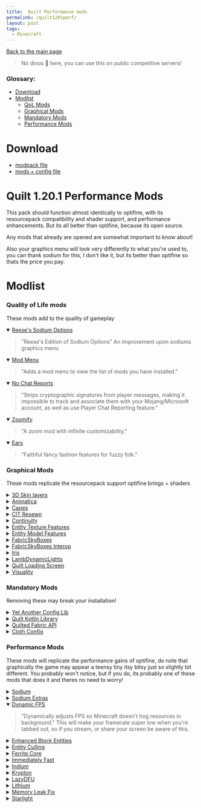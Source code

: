 ```yaml
---
title:  Quilt Performance mods
permalink: /quilt1201perf/
layout: post
tags:
  - Minecraft
---
```

[Back to the main page](/quilt1201)

<blockquote>
No dinos 🦕 here, you can use this on public competitive servers!
</blockquote>

### Glossary:

+ [Download](#download)
+ [Modlist](#modlist)
	+ [QoL Mods](#quality-of-life-mods)
	+ [Graphical Mods](#graphical-mods)	
	+ [Mandatory Mods](#mandatory-mods)
	+ [Performance Mods](#performance-mods)

# Download

+ [modpack file]() 
+ [mods + config file]()	

# Quilt 1.20.1 Performance Mods
This pack should function almost identically to optifine, with its resourcepack compatibility and shader support, and performance enhancements. But its all better than optifine, because its open source.

Any mods that already are opened are somewhat important to know about!

Also your graphics menu will look very differently to what you're used to, you can thank sodium for this, I don't like it, but its better than optifine so thats the price you pay.

# Modlist

### Quality of Life mods

These mods add to the quality of gameplay

<details open>
<summary><a href="https://github.com/FlashyReese/reeses-sodium-options" target="_blank">Reese's Sodium Options</a></summary>
<blockquote>
"Reese's Edition of Sodium Options"
An improvement upon sodiums graphics menu
</blockquote>
</details>

<details open>
<summary><a href="https://github.com/TerraformersMC/ModMenu" target="_blank">Mod Menu</a></summary>
<blockquote>
"Adds a mod menu to view the list of mods you have installed."
</blockquote>
</details>

<details open>
<summary><a href="https://github.com/Aizistral-Studios/No-Chat-Reports" target="_blank">No Chat Reports</a></summary>
<blockquote>
"Strips cryptographic signatures from player messages, making it impossible to track and associate them with your Mojang/Microsoft account, as well as use Player Chat Reporting feature."
</blockquote>
</details>

<details open>
<summary><a href="https://github.com/isXander/Zoomify" target="_blank">Zoomify</a></summary>
<blockquote>
"A zoom mod with infinite customizability."
</blockquote>
</details>

<details open>
<summary><a href="https://ears.unascribed.com/" target="_blank">Ears</a></summary>
<blockquote>
"Faithful fancy fashion features for fuzzy folk."
</blockquote>
</details>

### Graphical Mods

These mods replicate the resourcepack support optifine brings + shaders

<details>
<summary><a href="https://github.com/tr7zw/3d-Skin-Layers" target="_blank">3D Skin layers</a></summary>
<blockquote>
"Renders the player skin layer in 3d"
</blockquote>
</details>

<details>
<summary><a href="https://github.com/FoundationGames/Animatica" target="_blank">Animatica</a></summary>
<blockquote>
"Allow for animating more game textures using the MCPatcher/OptiFine animation format"
</blockquote>
</details>

<details>
<summary><a href="https://github.com/CaelTheColher/Capes" target="_blank">Capes</a></summary>
<blockquote>
"A mod that lets you use capes from Optifine, LabyMod, Cosmetica, Wynntils, Capes++, and the MinecraftCapes Mod."
</blockquote>
</details>

<details>
<summary><a href="https://github.com/SHsuperCM/CITResewn/tree/docs" target="_blank">CIT Resewn</a></summary>
<blockquote>
"Re-implements MCPatcher's CIT"
</blockquote>
</details>

<details>
<summary><a href="https://github.com/PepperCode1/Continuity" target="_blank">Continuity</a></summary>
<blockquote>
"Continuity is a Fabric mod built around modern APIs to allow for the most efficient connected textures experience possible. It is designed to provide full Optifine parity for all resource packs that use the Optifine CTM format. Continuity also supports Optifine-format emissive textures for block and item models."
</blockquote>
</details>

<details>
<summary><a href="https://github.com/Traben-0/Entity_Texture_Features" target="_blank">Entity Texture Features</a></summary>
<blockquote>
"Adds support for resource-pack driven features for entity textures including some OptiFine features.
Supports OptiFine: Random & Custom textures, Emissive textures.
With more features such as: Blinking textures"
</blockquote>
</details>

<details>
<summary><a href="https://github.com/Traben-0/Entity_Model_Features" target="_blank">Entity Model Features</a></summary>
<blockquote>
"This is an expansion of the ETF mod, it adds support for OptiFine format Custom Entity Model (CEM) resource packs.
While still allowing you to disable this to use a different model mod :)"
</blockquote>
</details>

<details>
<summary><a href="https://github.com/AMereBagatelle/fabricskyboxes" target="_blank">FabricSkyBoxes</a></summary>
<blockquote>
"Adds custom skybox support to MC"
</blockquote>
</details>

<details>
<summary><a href="https://github.com/FlashyReese/fabricskyboxes-interop" target="_blank">FabricSkyBoxes Interop</a></summary>
<blockquote>
"FabricSkyBoxes Interoperability for MCPatcher/OptiFine Skies"
</blockquote>
</details>

<details>
<summary><a href="https://github.com/IrisShaders/Iris" target="_blank">Iris</a></summary>
<blockquote>
"A modern shaders mod for Minecraft intended to be compatible with existing OptiFine shader packs"
</blockquote>
</details>

<details>
<summary><a href="https://github.com/LambdAurora/LambDynamicLights" target="_blank">LambDynamicLights </a></summary>
<blockquote>
"Adds dynamic lights to the game."
</blockquote>
</details>

<details>
<summary><a href="https://github.com/emmods/quilt_loading_screen" target="_blank">Quilt Loading Screen</a></summary>
<blockquote>
"Makes the Minecraft loading screen have QuiltMC patches"
</blockquote>
</details>

<details>
<summary><a href="https://github.com/PinkGoosik/visuality" target="_blank">Visuality</a></summary>
<blockquote>
"Little visual improvements by adding a bunch of new particles."
</blockquote>
</details>

### Mandatory Mods

Removing these may break your installation!

<details>
<summary><a href="https://docs.isxander.dev/yet-another-config-lib" target="_blank">Yet Another Config Lib</a></summary>
<blockquote>
"Primarily, YACL is a config screen generator which covers creating a user friendly GUI in Minecraft to allow users to configure their mods easily. It also provides a separate config API to easily save and load fields for you with little to no effort."
</blockquote>
</details>

<details>
<summary><a href="https://modrinth.com/mod/qkl" target="_blank">Quilt Kotlin Library</a></summary>
<blockquote>
"Quilt Kotlin Libraries is Quilt's official Kotlin wrappers for QSL and Minecraft. It also bundles the Kotlin StdLib, and some Kotlinx libraries."
</blockquote>
</details>

<details>
<summary><a href="https://modrinth.com/mod/qsl" target="_blank">Quilted Fabric API</a></summary>
<blockquote>
"Essential standard libraries for the Quilt ecosystem. QSL gives modders Quilt-exclusive tools to add new and exciting features to their mods, while Quilted Fabric API provides compatibility with Fabric mods that use the Fabric API."
</blockquote>
</details>

<details>
<summary><a href="https://modrinth.com/mod/cloth-config" target="_blank">Cloth Config</a></summary>
<blockquote>
"Cloth Config API is a config screen api."
</blockquote>
</details>

### Performance Mods

These mods will replicate the performance gains of optifine, do note that graphically the game may appear a teensy tiny itsy bitsy just so slightly bit different. You probably won't notice, but if you do, its probably one of these mods that does it and theres no need to worry!

<details>
<summary><a href="https://github.com/CaffeineMC/sodium-fabric" target="_blank">Sodium</a></summary>
<blockquote>
"Sodium is a free and open-source optimization mod for the Minecraft client which improves frame rates and reduces micro-stutter while fixing many graphical issues in Minecraft."
</blockquote>
</details>

<details>
<summary><a href="https://github.com/FlashyReese/sodium-extra-fabric" target="_blank">Sodium Extras</a></summary>
<blockquote>
"Features that shouldn't be in Sodium."
</blockquote>
This adds optifine graphical options that you may like.
</details>

<details open>
<summary><a href="https://github.com/juliand665/Dynamic-FPS" target="_blank">Dynamic FPS</a></summary>
<blockquote>
"Dynamically adjusts FPS so Minecraft doesn't hog resources in background."
This will make your framerate super low when you're tabbed out, so if you stream, or share your screen be aware of this.
</blockquote>
</details>

<details>
<summary><a href="https://github.com/FoundationGames/EnhancedBlockEntities" target="_blank">Enhanced Block Entities</a></summary>
<blockquote>
"Optimize and customize block entity rendering with a more modern approach."
</blockquote>
</details>

<details>
<summary><a href="https://github.com/tr7zw/EntityCulling-Fabric" target="_blank">Entity Culling</a></summary>
<blockquote>
"This mod uses async path-tracing to hide Tiles/Entities that are not visible."
</blockquote>
</details>

<details>
<summary><a href="https://github.com/malte0811/FerriteCore" target="_blank">Ferrite Core</a></summary>
<blockquote>
"Reduces memory usage"
</blockquote>
</details>

<details>
<summary><a href="https://github.com/RaphiMC/ImmediatelyFast" target="_blank">Immediately Fast</a></summary>
<blockquote>
"Speed up and optimize immediate mode rendering in Minecraft"
</blockquote>
</details>

<details>
<summary><a href="https://github.com/comp500/Indium" target="_blank">Indium</a></summary>
<blockquote>
"Sodium addon providing support for the Fabric Rendering API, based on Indigo"
</blockquote>
</details>

<details>
<summary><a href="https://github.com/astei/krypton" target="_blank">Krypton</a></summary>
<blockquote>
"A Fabric mod that optimizes the Minecraft networking stack and entity tracker."
</blockquote>
</details>

<details>
<summary><a href="https://github.com/astei/lazydfu" target="_blank">LazyDFU</a></summary>
<blockquote>
"Makes DataFixerUpper more lazy"
</blockquote>
</details>

<details>
<summary><a href="https://github.com/CaffeineMC/lithium-fabric" target="_blank">Lithium</a></summary>
<blockquote>
"Lithium is a free and open-source optimization mod for Minecraft which makes a wide range of performance improvements to the game."
</blockquote>
</details>

<details>
<summary><a href="https://github.com/fxmorin/memoryleakfix" target="_blank">Memory Leak Fix</a></summary>
<blockquote>
"A mod which fixes multiple memory leaks, both client-side & server-side"
</blockquote>
</details>

<details>
<summary><a href="https://github.com/PaperMC/Starlight" target="_blank">Starlight</a></summary>
<blockquote>
"Rewrites the light engine to fix lighting performance and lighting errors"
</blockquote>
</details>


